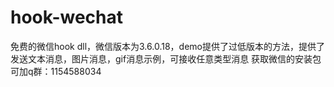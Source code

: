 # hook-wechat
免费的微信hook dll，微信版本为3.6.0.18，demo提供了过低版本的方法，提供了发送文本消息，图片消息，gif消息示例，可接收任意类型消息
获取微信的安装包 可加q群：1154588034

